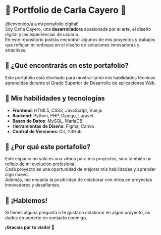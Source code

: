 # 🌸 Portfolio de Carla Cayero 🌸

¡Bienvenido/a a mi portafolio digital! <br>
Soy Carla Cayero, una **desarrolladora** apasionada por el arte, el diseño digital y las experiencias de usuario. <br>
En este repositorio podrás encontrar algunos de mis proyectos y trabajos que reflejan mi enfoque en el diseño de soluciones innovadoras y atractivas.

## 🚀 ¿Qué encontrarás en este portafolio?

Este portafolio está diseñado para mostrar tanto mis habilidades técnicas aprendidas durante el Grado Superior de Desarrollo de aplicaciones Web.

## 🌱 Mis habilidades y tecnologías

- **Frontend**: HTML5, CSS3, JavaScript, Vue.js
- **Backend**: Python, PHP, Django, Laravel
- **Bases de Datos**: MySQL, MariaDB
- **Herramientas de Diseño**: Figma, Canva
- **Control de Versiones**: Git, GitHub

## 🌟 ¿Por qué este portafolio?

Este espacio no solo es una vitrina para mis proyectos, sino también un reflejo de mi evolución profesional. <br>
Cada proyecto es una oportunidad de mejorar mis habilidades y aprender algo nuevo. <br>
Además, me encanta la posibilidad de colaborar con otros en proyectos innovadores y desafiantes.<br>

## 🌸 ¡Hablemos!

Si tienes alguna pregunta o te gustaría colaborar en algún proyecto, no dudes en ponerte en contacto conmigo.

**¡Gracias por tu visita!** 🌷
